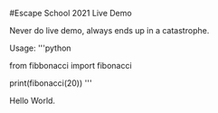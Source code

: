 #Escape School 2021 Live Demo

Never do live demo, always ends up in a catastrophe.

Usage:
'''python

from fibbonacci import fibonacci

print(fibonacci(20))
'''

Hello World.